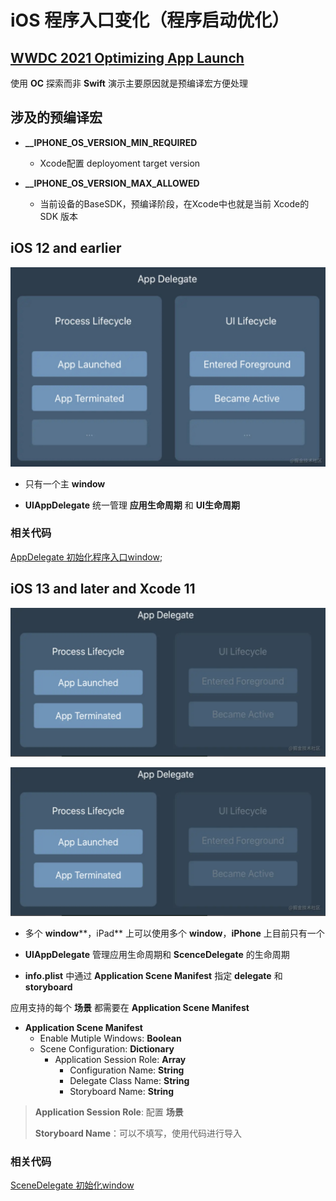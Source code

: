 #  iOS 程序入口变化（程序启动优化）

## [WWDC 2021 Optimizing App Launch](https://developer.apple.com/videos/play/wwdc2019/423/)

 使用 **OC** 探索而非 **Swift** 演示主要原因就是预编译宏方便处理

## 涉及的预编译宏

* **__IPHONE_OS_VERSION_MIN_REQUIRED**
  * Xcode配置 deployoment target version

* **__IPHONE_OS_VERSION_MAX_ALLOWED**
  * 当前设备的BaseSDK，预编译阶段，在Xcode中也就是当前 Xcode的SDK 版本

## iOS 12 and earlier

![iOS 12 and earlier](./ios12%20and%20earlier.png)

* 只有一个主 **window**

* **UIAppDelegate** 统一管理 **应用生命周期** 和 **UI生命周期**

### 相关代码

[AppDelegate 初始化程序入口window](./AppEntry/AppDelegate.m);

## iOS 13 and later and Xcode 11

![iOS 13 and later App Delegate](./ios13%20and%20later%20App%20Delegate.png)

![iOS 13 and later App Delegate](./ios13%20and%20later%20App%20Delegate.png)

* 多个 **window****，iPad** 上可以使用多个 **window**，**iPhone** 上目前只有一个

* **UIAppDelegate** 管理应用生命周期和 **ScenceDelegate** 的生命周期

* **info.plist** 中通过 **Application Scene Manifest** 指定 **delegate** 和 **storyboard**

应用支持的每个 **场景** 都需要在 **Application Scene Manifest**

* **Application Scene Manifest**
  * Enable Mutiple Windows: **Boolean** 
  * Scene Configuration: **Dictionary**
    * Application Session Role: **Array**
      * Configuration Name: **String**
      * Delegate Class Name: **String**
      * Storyboard Name: **String**

> **Application Session Role**: 配置 **场景**
> 
> **Storyboard Name**：可以不填写，使用代码进行导入

### 相关代码

[SceneDelegate 初始化window](./AppEntry/SceneDelegate.m)

